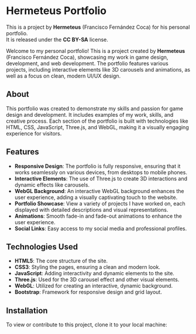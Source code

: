 # Hermeteus Portfolio

This is a project by **Hermeteus** (Francisco Fernández Coca) for his personal portfolio.  
It is released under the **CC BY-SA** license.

Welcome to my personal portfolio! This is a project created by **Hermeteus** (Francisco Fernández Coca), showcasing my work in game design, development, and web development. The portfolio features various projects, including interactive elements like 3D carousels and animations, as well as a focus on clean, modern UI/UX design.

## About

This portfolio was created to demonstrate my skills and passion for game design and development. It includes examples of my work, skills, and creative process. Each section of the portfolio is built with technologies like HTML, CSS, JavaScript, Three.js, and WebGL, making it a visually engaging experience for visitors.

## Features

- **Responsive Design**: The portfolio is fully responsive, ensuring that it works seamlessly on various devices, from desktops to mobile phones.
- **Interactive Elements**: The use of Three.js to create 3D interactions and dynamic effects like carousels.
- **WebGL Background**: An interactive WebGL background enhances the user experience, adding a visually captivating touch to the website.
- **Portfolio Showcase**: View a variety of projects I have worked on, each displayed with detailed descriptions and visual representations.
- **Animations**: Smooth fade-in and fade-out animations to enhance the user experience.
- **Social Links**: Easy access to my social media and professional profiles.

## Technologies Used

- **HTML5**: The core structure of the site.
- **CSS3**: Styling the pages, ensuring a clean and modern look.
- **JavaScript**: Adding interactivity and dynamic elements to the site.
- **Three.js**: Used for the 3D carousel effect and other visual elements.
- **WebGL**: Utilized for creating an interactive, dynamic background.
- **Bootstrap**: Framework for responsive design and grid layout.

## Installation

To view or contribute to this project, clone it to your local machine:
